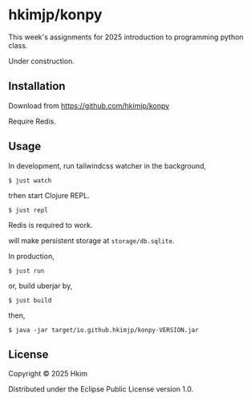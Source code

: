 # hkimjp/konpy

This week's assignments for 2025 introduction to programming python class.

Under construction.

## Installation

Download from https://github.com/hkimjp/konpy

Require Redis.

## Usage

In development, run tailwindcss watcher in the background,

    $ just watch

trhen start Clojure REPL.

    $ just repl

Redis is required to work.

will make persistent storage at `storage/db.sqlite`.

In production,

    $ just run

or, build uberjar by,

    $ just build

then,

    $ java -jar target/io.github.hkimjp/konpy-VERSION.jar


## License

Copyright © 2025 Hkim

Distributed under the Eclipse Public License version 1.0.
